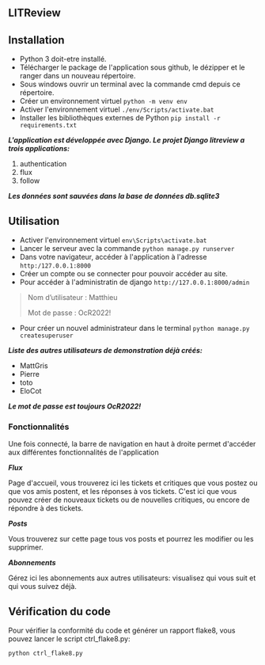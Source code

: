 ## LITReview

## Installation
* Python 3 doit-etre installé.
* Télécharger le package de l'application sous github, le dézipper et le ranger dans un nouveau répertoire.
* Sous windows ouvrir un terminal avec la commande cmd depuis ce répertoire.
* Créer un environnement virtuel `python -m venv env`
* Activer l'environnement virtuel `./env/Scripts/activate.bat`
* Installer les bibliothèques externes de Python `pip install -r requirements.txt`

_**L'application est développée avec Django. Le projet Django litreview a trois applications:**_
1. authentication
2. flux
3. follow

_**Les données sont sauvées dans la base de données db.sqlite3**_

## Utilisation
* Activer l'environnement virtuel `env\Scripts\activate.bat`
* Lancer le serveur avec la commande `python manage.py runserver`
* Dans votre navigateur, accéder à l'application à l'adresse `http:/127.0.0.1:8000`
* Créer un compte ou se connecter pour pouvoir accéder au site.
* Pour accéder à l'administratin de django `http://127.0.0.1:8000/admin`
>Nom d’utilisateur : Matthieu
>
>Mot de passe : OcR2022!
>
* Pour créer un nouvel administrateur dans le terminal `python manage.py createsuperuser`

_**Liste des autres utilisateurs de demonstration déjà créés:**_
* MattGris
* Pierre
* toto
* EloCot

_**Le mot de passe est toujours OcR2022!**_

### Fonctionnalités
Une fois connecté, la barre de navigation en haut à droite permet d'accéder aux différentes fonctionnalités de l'application

_**Flux**_

Page d'accueil, vous trouverez ici les tickets et critiques que vous postez ou que vos amis postent, et les réponses à vos tickets.
C'est ici que vous pouvez créer de nouveaux tickets ou de nouvelles critiques, ou encore de répondre à des tickets.

_**Posts**_

Vous trouverez sur cette page tous vos posts et pourrez les modifier ou les supprimer.

_**Abonnements**_

Gérez ici les abonnements aux autres utilisateurs: visualisez qui vous suit et qui vous suivez déjà.

## Vérification du code

Pour vérifier la conformité du code et générer un rapport flake8, vous pouvez lancer le script ctrl_flake8.py:

```sh
python ctrl_flake8.py
```